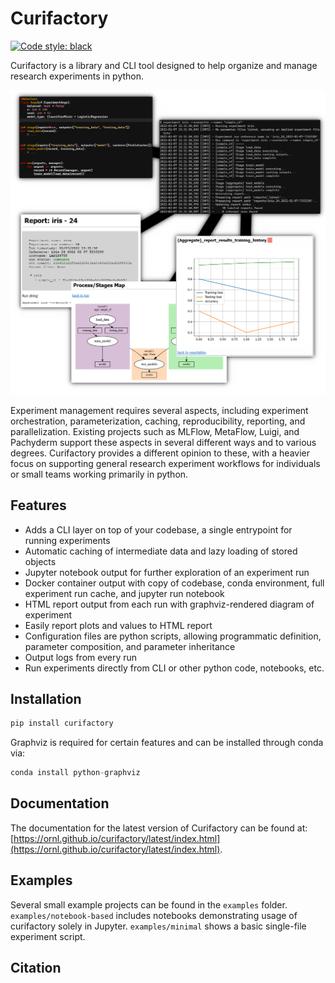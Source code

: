 # Curifactory

[![Code style: black](https://img.shields.io/badge/code%20style-black-000000.svg)](https://github.com/psf/black)

Curifactory is a library and CLI tool designed to help organize and manage
research experiments in python.

![](sphinx/source/images/diagram.png)

Experiment management requires several aspects, including experiment orchestration,
parameterization, caching, reproducibility, reporting, and parallelization.
Existing projects such as MLFlow, MetaFlow, Luigi, and Pachyderm
support these aspects in several different ways and to various degrees.
Curifactory provides a different opinion to these, with a heavier focus on supporting general
research experiment workflows for individuals or small teams working primarily
in python.

## Features

* Adds a CLI layer on top of your codebase, a single entrypoint for running experiments
* Automatic caching of intermediate data and lazy loading of stored objects
* Jupyter notebook output for further exploration of an experiment run
* Docker container output with copy of codebase, conda environment, full experiment run cache, and jupyter run notebook
* HTML report output from each run with graphviz-rendered diagram of experiment
* Easily report plots and values to HTML report
* Configuration files are python scripts, allowing programmatic definition, parameter composition, and parameter inheritance
* Output logs from every run
* Run experiments directly from CLI or other python code, notebooks, etc.


## Installation

```python
pip install curifactory
```

Graphviz is required for certain features and can be installed through conda
via:

```python
conda install python-graphviz
```

## Documentation

The documentation for the latest version of Curifactory can be found at:
[https://ornl.github.io/curifactory/latest/index.html](https://ornl.github.io/curifactory/latest/index.html).

## Examples

Several small example projects can be found in the `examples` folder.
`examples/notebook-based` includes notebooks demonstrating usage of curifactory
solely in Jupyter. `examples/minimal` shows a basic single-file experiment
script.


## Citation
